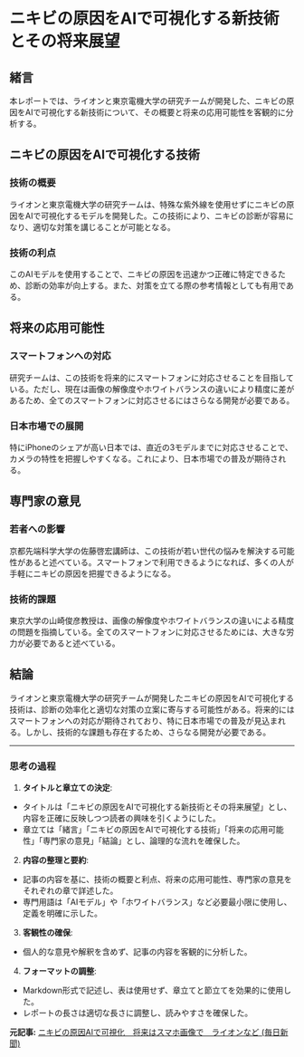 # ニキビの原因をAIで可視化する新技術とその将来展望

## 緒言

本レポートでは、ライオンと東京電機大学の研究チームが開発した、ニキビの原因をAIで可視化する新技術について、その概要と将来の応用可能性を客観的に分析する。

## ニキビの原因をAIで可視化する技術

### 技術の概要

ライオンと東京電機大学の研究チームは、特殊な紫外線を使用せずにニキビの原因をAIで可視化するモデルを開発した。この技術により、ニキビの診断が容易になり、適切な対策を講じることが可能となる。

### 技術の利点

このAIモデルを使用することで、ニキビの原因を迅速かつ正確に特定できるため、診断の効率が向上する。また、対策を立てる際の参考情報としても有用である。

## 将来の応用可能性

### スマートフォンへの対応

研究チームは、この技術を将来的にスマートフォンに対応させることを目指している。ただし、現在は画像の解像度やホワイトバランスの違いにより精度に差があるため、全てのスマートフォンに対応させるにはさらなる開発が必要である。

### 日本市場での展開

特にiPhoneのシェアが高い日本では、直近の3モデルまでに対応させることで、カメラの特性を把握しやすくなる。これにより、日本市場での普及が期待される。

## 専門家の意見

### 若者への影響

京都先端科学大学の佐藤啓宏講師は、この技術が若い世代の悩みを解決する可能性があると述べている。スマートフォンで利用できるようになれば、多くの人が手軽にニキビの原因を把握できるようになる。

### 技術的課題

東京大学の山崎俊彦教授は、画像の解像度やホワイトバランスの違いによる精度の問題を指摘している。全てのスマートフォンに対応させるためには、大きな労力が必要であると述べている。

## 結論

ライオンと東京電機大学の研究チームが開発したニキビの原因をAIで可視化する技術は、診断の効率化と適切な対策の立案に寄与する可能性がある。将来的にはスマートフォンへの対応が期待されており、特に日本市場での普及が見込まれる。しかし、技術的な課題も存在するため、さらなる開発が必要である。

---

### 思考の過程

1. **タイトルと章立ての決定**:
 - タイトルは「ニキビの原因をAIで可視化する新技術とその将来展望」とし、内容を正確に反映しつつ読者の興味を引くようにした。
 - 章立ては「緒言」「ニキビの原因をAIで可視化する技術」「将来の応用可能性」「専門家の意見」「結論」とし、論理的な流れを確保した。

2. **内容の整理と要約**:
 - 記事の内容を基に、技術の概要と利点、将来の応用可能性、専門家の意見をそれぞれの章で詳述した。
 - 専門用語は「AIモデル」や「ホワイトバランス」など必要最小限に使用し、定義を明確に示した。

3. **客観性の確保**:
 - 個人的な意見や解釈を含めず、記事の内容を客観的に分析した。

4. **フォーマットの調整**:
 - Markdown形式で記述し、表は使用せず、章立てと節立てを効果的に使用した。
 - レポートの長さは適切な長さに調整し、読みやすさを確保した。

**元記事:** [ニキビの原因AIで可視化　将来はスマホ画像で　ライオンなど (毎日新聞)](https://newspicks.com/news/13723408/?ref=user_2127482)